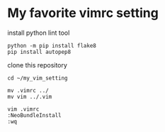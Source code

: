 # My favorite vimrc setting
install python lint tool

```commandline
python -m pip install flake8
pip install autopep8
```

clone this repository

```commandline
cd ~/my_vim_setting
```

```commandline
mv .vimrc ../
mv vim ../.vim  
```

```commandline
vim .vimrc
:NeoBundleInstall
:wq
```


